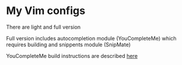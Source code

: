 # My Vim configs

There are light and full version

Full version includes autocompletion module (YouCompleteMe) which requires building and snippents module (SnipMate)


YouCompleteMe build instructions are described [here](https://valloric.github.io/YouCompleteMe/#installation)
